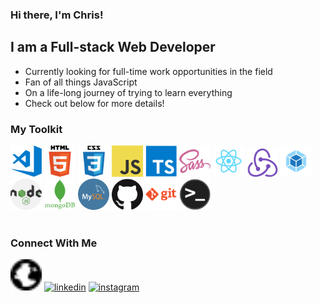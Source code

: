 ### Hi there, I'm Chris!
## I am a Full-stack Web Developer
- Currently looking for full-time work opportunities in the field
- Fan of all things JavaScript
- On a life-long journey of trying to learn everything
- Check out below for more details!

### My Toolkit  

<img  width="50" alt="Visual Studio Code"  src="./assets/vs.png"/>  
<img  width="50" alt="HTML"  src="./assets/html.png"/>  
<img  width="50" alt="CSS"  src="./assets/css.png"/>  
<img  width="50" alt="JavaScript"  src="./assets/javascript.png"/>  
<img  width="50" alt="TypeScript"  src="./assets/ts.png"/>  
<img  width="50" alt="Sass"  src="./assets/sass.png"/>  
<img  width="50" alt="React"  src="./assets/react.png"/>  
<img  width="50" alt="Redux"  src="./assets/redux.png"/>  
<img  width="50" alt="Webpack"  src="./assets/webpack.png"/>  
<img  width="50" alt="Nodejs"  src="./assets/nodejs.png"/>
<img  width="50" alt="MongoDB"  src="./assets/mongo.png"/>
<img  width="50" alt="MySQL"  src="./assets/mysql.png"/>
<img  width="50" alt="GitHub"  src="./assets/github.png"/>
<img  width="50" alt="Git"  src="./assets/git.png"/>
<img  width="50" alt="Terminal"  src="./assets/terminal.png"/>

<br/>
<br/>

### Connect With Me  

<div>
    <a href="https://ikim1991.github.io/portfolio" target="_blank" rel="noreferrer"><img width="50" alt="portfolio" src="https://raw.githubusercontent.com/iconic/open-iconic/master/svg/globe.svg" /></a>
    <a href="https://www.linkedin.com/in/ikim91/" target="_blank" rel="noreferrer"><img width="50" alt="linkedin" src="https://cdn.jsdelivr.net/npm/simple-icons@v3/icons/linkedin.svg" /></a>
    <a href="https://www.instagram.com/ikim91/" target="_blank" rel="noreferrer"><img width="50" alt="instagram" src="https://cdn.jsdelivr.net/npm/simple-icons@v3/icons/instagram.svg" /></a>
</div>